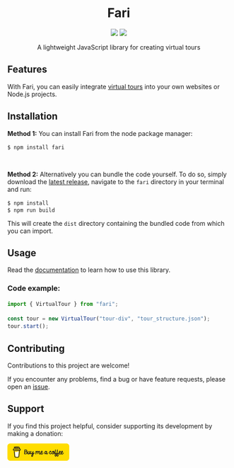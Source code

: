 <div align="center">
<h1>Fari</h1>
<a href="https://www.npmjs.com/package/fari"><img src="https://img.shields.io/npm/dm/fari"/></a>
<a href="LICENSE"><img src="https://img.shields.io/badge/license-Apache%202-blue"/></a>
<p>A lightweight JavaScript library for creating virtual tours</p>
</div>

## Features

With Fari, you can easily integrate [virtual tours](https://en.wikipedia.org/wiki/Virtual_tour) into your own websites or Node.js projects.

## Installation

**Method 1:** You can install Fari from the node package manager:

```
$ npm install fari
```

<br>

**Method 2:** Alternatively you can bundle the code yourself. To do so, simply download the [latest release](https://github.com/maxmmueller/Fari/releases/latest), navigate to the `fari` directory in your terminal and run:

```
$ npm install
$ npm run build
```

This will create the `dist` directory containing the bundled code from which you can import.

## Usage

Read the [documentation](docs/docs.md) to learn how to use this library.

### Code example:

```js
import { VirtualTour } from "fari";

const tour = new VirtualTour("tour-div", "tour_structure.json");
tour.start();
```

## Contributing

Contributions to this project are welcome!

If you encounter any problems, find a bug or have feature requests, please open an [issue](https://github.com/maxmmueller/fari/issues/new).

## Support

If you find this project helpful, consider supporting its development by making a donation:

<a href="https://www.buymeacoffee.com/maxmmueller" target="_blank">
  <img src="https://raw.githubusercontent.com/maxmmueller/WaveWhisper/main/images/bmac.png" alt="Buy Me A Coffee" style="width: 140px;">
</a>

